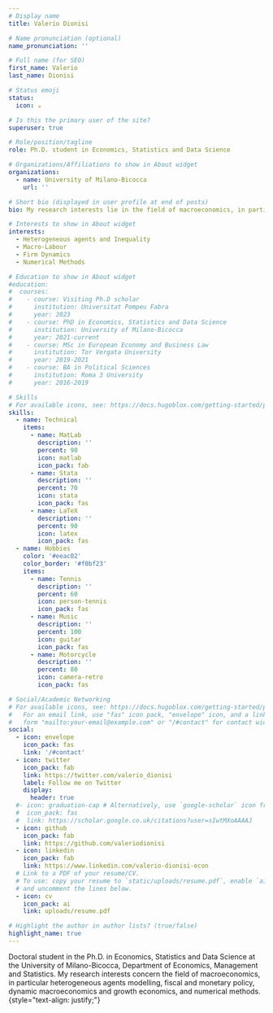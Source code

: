 ```yaml
---
# Display name
title: Valerio Dionisi

# Name pronunciation (optional)
name_pronunciation: ''

# Full name (for SEO)
first_name: Valerio
last_name: Dionisi

# Status emoji
status:
  icon: ☕️

# Is this the primary user of the site?
superuser: true

# Role/position/tagline
role: Ph.D. student in Economics, Statistics and Data Science

# Organizations/Affiliations to show in About widget
organizations:
  - name: University of Milano-Bicocca
    url: ''

# Short bio (displayed in user profile at end of posts)
bio: My research interests lie in the field of macroeconomics, in particular structural models and inequality.

# Interests to show in About widget
interests:
  - Heterogeneous agents and Inequality
  - Macro-Labour
  - Firm Dynamics
  - Numerical Methods

# Education to show in About widget
#education:
#  courses:
#    - course: Visiting Ph.D scholar
#      institution: Universitat Pompeu Fabra
#      year: 2023
#    - course: PhD in Economics, Statistics and Data Science
#      institution: University of Milano-Bicocca
#      year: 2021-current
#    - course: MSc in European Economy and Business Law
#      institution: Tor Vergata University
#      year: 2019-2021
#    - course: BA in Political Sciences
#      institution: Roma 3 University
#      year: 2016-2019

# Skills
# For available icons, see: https://docs.hugoblox.com/getting-started/page-builder/#icons
skills:
  - name: Technical
    items:
      - name: MatLab
        description: ''
        percent: 90
        icon: matlab
        icon_pack: fab
      - name: Stata
        description: ''
        percent: 70
        icon: stata
        icon_pack: fas
      - name: LaTeX
        description: ''
        percent: 90
        icon: latex
        icon_pack: fas
  - name: Hobbies
    color: '#eeac02'
    color_border: '#f0bf23'
    items:
      - name: Tennis
        description: ''
        percent: 60
        icon: person-tennis
        icon_pack: fas
      - name: Music
        description: ''
        percent: 100
        icon: guitar
        icon_pack: fas
      - name: Motorcycle
        description: ''
        percent: 80
        icon: camera-retro
        icon_pack: fas

# Social/Academic Networking
# For available icons, see: https://docs.hugoblox.com/getting-started/page-builder/#icons
#   For an email link, use "fas" icon pack, "envelope" icon, and a link in the
#   form "mailto:your-email@example.com" or "/#contact" for contact widget.
social:
  - icon: envelope
    icon_pack: fas
    link: '/#contact'
  - icon: twitter
    icon_pack: fab
    link: https://twitter.com/valerio_dionisi
    label: Follow me on Twitter
    display:
      header: true
  #- icon: graduation-cap # Alternatively, use `google-scholar` icon from `ai` icon pack
  #  icon_pack: fas
  #  link: https://scholar.google.co.uk/citations?user=sIwtMXoAAAAJ
  - icon: github
    icon_pack: fab
    link: https://github.com/valeriodionisi
  - icon: linkedin
    icon_pack: fab
    link: https://www.linkedin.com/valerio-dionisi-econ
  # Link to a PDF of your resume/CV.
  # To use: copy your resume to `static/uploads/resume.pdf`, enable `ai` icons in `params.yaml`,
  # and uncomment the lines below.
  - icon: cv
    icon_pack: ai
    link: uploads/resume.pdf

# Highlight the author in author lists? (true/false)
highlight_name: true
---
```


Doctoral student in the Ph.D. in Economics, Statistics and Data Science at the University of Milano-Bicocca, Department of Economics, Management and Statistics. My research interests concern the field of macroeconomics, in particular heterogeneous agents modelling, fiscal and monetary policy, dynamic macroeconomics and growth economics, and numerical methods.
{style="text-align: justify;"}
